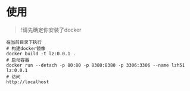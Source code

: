 # 使用
> !请先确定你安装了docker

```
在当前目录下执行
# 构建docker镜像
docker build -t lz:0.0.1 .
# 启动容器
docker run --detach -p 80:80 -p 8380:8380 -p 3306:3306 --name lzh51 lz:0.0.1
# 访问
http://localhost
```